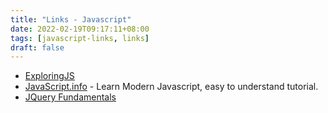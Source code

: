 ```yaml
---
title: "Links - Javascript"
date: 2022-02-19T09:17:11+08:00
tags: [javascript-links, links]
draft: false
---
```


* [ExploringJS](https://exploringjs.com/)
* [JavaScript.info](https://javascript.info/) - Learn Modern Javascript, easy to understand tutorial.
* [JQuery Fundamentals](http://jqfundamentals.com/)
